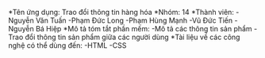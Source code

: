 ﻿*Tên ứng dụng: Trao đổi thông tin hàng hóa
*Nhóm: 14 
*Thành viên:
     -Nguyễn Văn Tuấn
     -Phạm Đức Long
     -Phạm Hùng Mạnh
     -Vũ Đức Tiến
     -Nguyễn Bá Hiệp
*Mô tả tóm tắt phần mếm:
     -Mô tả các thông tin sản phẩm
     -Trao đổi thông tin sản phẩm giữa các người dùng
*Tài liệu về các công nghệ có thể dùng đến:
     -HTML
     -CSS